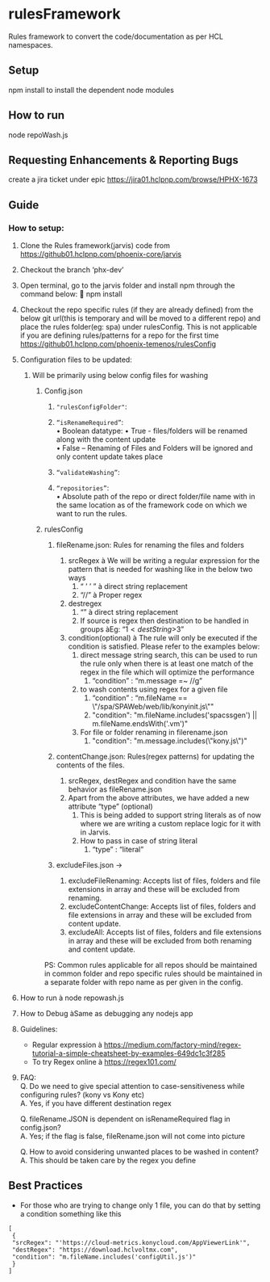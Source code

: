 # rulesFramework
Rules framework to convert the code/documentation as per HCL namespaces.

## Setup
npm install to install the dependent node modules

## How to run
node repoWash.js

## Requesting Enhancements & Reporting Bugs 
create a jira ticket under epic https://jira01.hclpnp.com/browse/HPHX-1673


## Guide

### How to setup:  

1. Clone the Rules framework(jarvis) code from https://github01.hclpnp.com/phoenix-core/jarvis

2. Checkout the branch ‘phx-dev’

3. Open terminal, go to the jarvis folder and install npm through the command below:
 npm install

4. Checkout the repo specific rules (if they are already defined) from the below git url(this is temporary and will be moved to a different repo) and place the rules folder(eg: spa) under rulesConfig. This is not applicable if you are defining rules/patterns for a repo for the first time https://github01.hclpnp.com/phoenix-temenos/rulesConfig

5. Configuration files to be updated:

    1. Will be primarily using below config files for washing
        1. Config.json
            1. `"rulesConfigFolder"`:
            
            2. `“isRenameRequired”`:  
                • Boolean datatype:
                    • True - files/folders will be renamed along with the content update  
                    • False – Renaming of Files and Folders will be ignored and only content update takes place  

            3. `“validateWashing”`:
            
            4. `“repositories”`:  
                • Absolute path of the repo or direct folder/file name with in the same location as of the framework code on which we want to run the rules.
                
            

        2. rulesConfig
            1. fileRename.json: Rules for renaming the files and folders  
                1. srcRegex à We will be writing a regular expression for the pattern that is needed for washing like in the below two ways  
                    1. “ ’ <sourceString> ’ ” à direct string replacement  
                    2. “/<regex>/” à Proper regex  
                2. destregex  
                    1. “<destinationString>” à direct string replacement  
                    2. If source is regex then destination to be handled in groups àEg: “$1<destString>$3”  
                3. condition(optional) à The rule will only be executed if the condition is satisfied. Please refer to the examples below:  
                    1. direct message string search, this can be used to run the rule only when there is at least one match of the regex in the file which will optimize the performance  
                        1. “condition” : “m.message =~ /<string>/g”  
                    2. to wash contents using regex for a given file  
                        1. “condition” : “m.fileName == \\\"/spa/SPAWeb/web/lib/konyinit.js\\\""  
                        2. "condition": "m.fileName.includes('spacssgen') || m.fileName.endsWith('.vm')"  
                    3. For file or folder renaming in filerename.json  
                        1. "condition": "m.message.includes(\\\"kony.js\\\")"  

            2. contentChange.json: Rules(regex patterns) for updating the contents of the files.  
                1. srcRegex, destRegex and condition have the same behavior as fileRename.json  
                2. Apart from the above attributes, we have added a new attribute “type” (optional)  
                    1. This is being added to support string literals as of now where we are writing a custom replace logic for it with in Jarvis.  
                    2. How to pass in case of string literal  
                        1. “type” : “literal”  

            3. excludeFiles.json ->  
                1. excludeFileRenaming: Accepts list of files, folders and file extensions in array and these will be excluded from renaming.  
                2. excludeContentChange: Accepts list of files, folders and file extensions in array and these will be excluded from content update.  
                3. excludeAll: Accepts list of files, folders and file extensions in array and these will be excluded from both renaming and content update.  

            PS: Common rules applicable for all repos should be maintained in common folder and repo specific rules should be maintained in a separate folder with repo name as per given in the config.  

6. How to run à node repowash.js  

7. How to Debug àSame as debugging any nodejs app  

8. Guidelines:  
    - Regular expression à https://medium.com/factory-mind/regex-tutorial-a-simple-cheatsheet-by-examples-649dc1c3f285
    - To try Regex online à https://regex101.com/

9. FAQ:  
    Q. Do we need to give special attention to case-sensitiveness while configuring rules? (kony vs Kony etc)  
    A. Yes, if you have different destination regex  
  
    Q. fileRename.JSON is dependent on isRenameRequired flag in config.json?  
    A. Yes; if the flag is false, fileRename.json will not come into picture  
  
    Q. How to avoid considering unwanted places to be washed in content?  
    A. This should be taken care by the regex you define  

## Best Practices

- For those who are trying to change only 1 file, you can do that by setting a condition something like this
 
```
[
 {
 "srcRegex": "'https://cloud-metrics.konycloud.com/AppViewerLink'",
 "destRegex": "https://download.hclvoltmx.com",
 "condition": "m.fileName.includes('configUtil.js')"
 }
]
```

